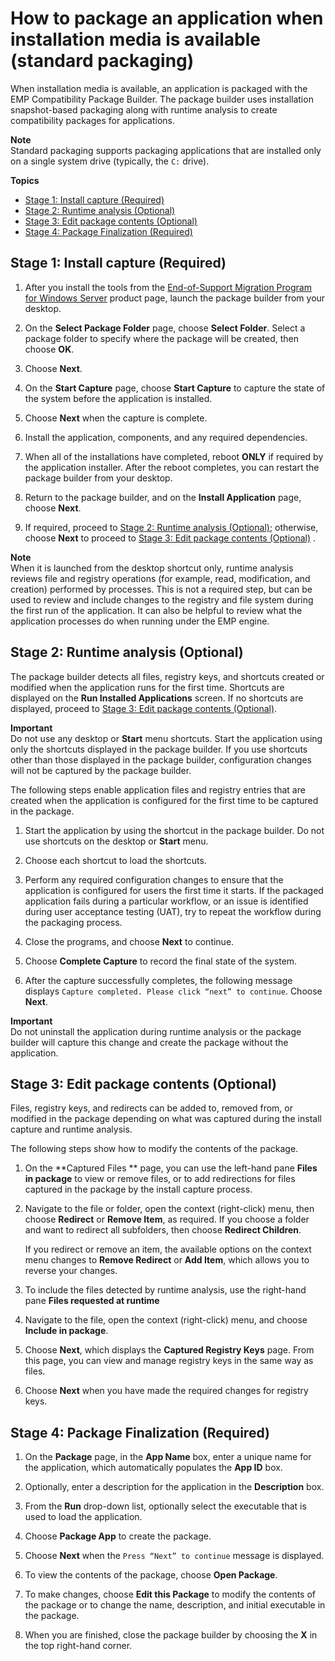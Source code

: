 # How to package an application when installation media is available \(standard packaging\)<a name="emp-getting-started-packaging-media"></a>

When installation media is available, an application is packaged with the EMP Compatibility Package Builder\. The package builder uses installation snapshot\-based packaging along with runtime analysis to create compatibility packages for applications\. 

**Note**  
Standard packaging supports packaging applications that are installed only on a single system drive \(typically, the `C:` drive\)\.

**Topics**
+ [Stage 1: Install capture \(Required\)](#emp-media-install-capture)
+ [Stage 2: Runtime analysis \(Optional\)](#emp-media-runtime-analysis)
+ [Stage 3: Edit package contents \(Optional\)](#emp-media-edit-package)
+ [Stage 4: Package Finalization \(Required\)](#emp-media-package-finalization)

## Stage 1: Install capture \(Required\)<a name="emp-media-install-capture"></a>

1. After you install the tools from the [End\-of\-Support Migration Program for Windows Server](http://aws.amazon.com/emp-windows-server/) product page, launch the package builder from your desktop\.

1. On the **Select Package Folder** page, choose **Select Folder**\. Select a package folder to specify where the package will be created, then choose **OK**\.

1. Choose **Next**\.

1. On the **Start Capture** page, choose **Start Capture** to capture the state of the system before the application is installed\.

1. Choose **Next** when the capture is complete\.

1. Install the application, components, and any required dependencies\.

1. When all of the installations have completed, reboot **ONLY** if required by the application installer\. After the reboot completes, you can restart the package builder from your desktop\.

1. Return to the package builder, and on the **Install Application** page, choose **Next**\.

1. If required, proceed to [Stage 2: Runtime analysis \(Optional\)](#emp-media-runtime-analysis); otherwise, choose **Next** to proceed to [Stage 3: Edit package contents \(Optional\)](#emp-media-edit-package) \.

**Note**  
When it is launched from the desktop shortcut only, runtime analysis reviews file and registry operations \(for example, read, modification, and creation\) performed by processes\. This is not a required step, but can be used to review and include changes to the registry and file system during the first run of the application\. It can also be helpful to review what the application processes do when running under the EMP engine\.

## Stage 2: Runtime analysis \(Optional\)<a name="emp-media-runtime-analysis"></a>

The package builder detects all files, registry keys, and shortcuts created or modified when the application runs for the first time\. Shortcuts are displayed on the **Run Installed Applications** screen\. If no shortcuts are displayed, proceed to [Stage 3: Edit package contents \(Optional\)](#emp-media-edit-package)\.

**Important**  
Do not use any desktop or **Start** menu shortcuts\. Start the application using only the shortcuts displayed in the package builder\. If you use shortcuts other than those displayed in the package builder, configuration changes will not be captured by the package builder\.

The following steps enable application files and registry entries that are created when the application is configured for the first time to be captured in the package\.

1. Start the application by using the shortcut in the package builder\. Do not use shortcuts on the desktop or **Start** menu\.

1. Choose each shortcut to load the shortcuts\.

1. Perform any required configuration changes to ensure that the application is configured for users the first time it starts\. If the packaged application fails during a particular workflow, or an issue is identified during user acceptance testing \(UAT\), try to repeat the workflow during the packaging process\.

1. Close the programs, and choose **Next** to continue\.

1. Choose **Complete Capture** to record the final state of the system\.

1. After the capture successfully completes, the following message displays `Capture completed. Please click “next” to continue`\. Choose **Next**\.

**Important**  
Do not uninstall the application during runtime analysis or the package builder will capture this change and create the package without the application\.

## Stage 3: Edit package contents \(Optional\)<a name="emp-media-edit-package"></a>

Files, registry keys, and redirects can be added to, removed from, or modified in the package depending on what was captured during the install capture and runtime analysis\. 

 The following steps show how to modify the contents of the package\.

1. On the **Captured Files ** page, you can use the left\-hand pane **Files in package** to view or remove files, or to add redirections for files captured in the package by the install capture process\.

1. Navigate to the file or folder, open the context \(right\-click\) menu, then choose **Redirect** or **Remove Item**, as required\. If you choose a folder and want to redirect all subfolders, then choose **Redirect Children**\.

   If you redirect or remove an item, the available options on the context menu changes to **Remove Redirect** or **Add Item**, which allows you to reverse your changes\.

1. To include the files detected by runtime analysis, use the right\-hand pane **Files requested at runtime**

1. Navigate to the file, open the context \(right\-click\) menu, and choose **Include in package**\.

1. Choose **Next**, which displays the **Captured Registry Keys** page\. From this page, you can view and manage registry keys in the same way as files\.

1. Choose **Next** when you have made the required changes for registry keys\.

## Stage 4: Package Finalization \(Required\)<a name="emp-media-package-finalization"></a>

1. On the **Package** page, in the **App Name** box, enter a unique name for the application, which automatically populates the **App ID** box\.

1. Optionally, enter a description for the application in the **Description** box\.

1. From the **Run** drop\-down list, optionally select the executable that is used to load the application\.

1. Choose **Package App** to create the package\.

1. Choose **Next** when the `Press “Next” to continue` message is displayed\.

1. To view the contents of the package, choose **Open Package**\.

1. To make changes, choose **Edit this Package** to modify the contents of the package or to change the name, description, and initial executable in the package\.

1. When you are finished, close the package builder by choosing the **X** in the top right\-hand corner\.